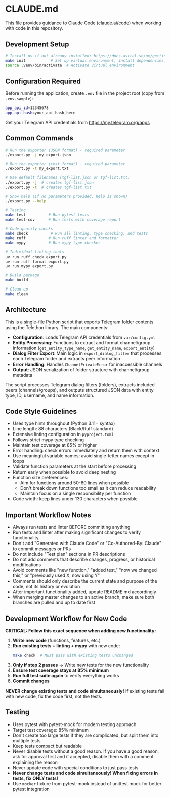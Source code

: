 # CLAUDE.md

This file provides guidance to Claude Code (claude.ai/code) when working with code in this repository.

## Development Setup

```bash
# Install uv if not already installed: https://docs.astral.sh/uv/getting-started/installation/
make init           # Set up virtual environment, install dependencies, create directories
source .venv/bin/activate  # Activate virtual environment
```

## Configuration Required

Before running the application, create `.env` file in the project root (copy from `.env.sample`):
```bash
app_api_id=12345678
app_api_hash=your_api_hash_here
```

Get your Telegram API credentials from https://my.telegram.org/apps

## Common Commands

```bash
# Run the exporter (JSON format) - required parameter
./export.py -j my_export.json

# Run the exporter (text format) - required parameter  
./export.py -t my_export.txt

# Use default filenames (tgf-list.json or tgf-list.txt)
./export.py -j  # creates tgf-list.json
./export.py -t  # creates tgf-list.txt

# Show help (if no parameters provided, help is shown)
./export.py --help

# Testing
make test          # Run pytest tests
make test-cov      # Run tests with coverage report

# Code quality checks
make check          # Run all linting, type checking, and tests
make ruff          # Run ruff linter and formatter
make mypy          # Run mypy type checker

# Individual linting tools
uv run ruff check export.py
uv run ruff format export.py
uv run mypy export.py

# Build package
make build

# Clean up
make clean
```

## Architecture

This is a single-file Python script that exports Telegram folder contents using the Telethon library. The main components:

- **Configuration**: Loads Telegram API credentials from `var/config.yml`
- **Entity Processing**: Functions to extract and format channel/group information (`get_entity_type_name`, `get_entity_name`, `export_entity`)
- **Dialog Filter Export**: Main logic in `export_dialog_filter` that processes each Telegram folder and extracts peer information
- **Error Handling**: Handles `ChannelPrivateError` for inaccessible channels
- **Output**: JSON serialization of folder structure with channel/group metadata

The script processes Telegram dialog filters (folders), extracts included peers (channels/groups), and outputs structured JSON data with entity type, ID, username, and name information.

## Code Style Guidelines

- Uses type hints throughout (Python 3.11+ syntax)
- Line length: 88 characters (Black/Ruff standard)
- Extensive linting configuration in `pyproject.toml`
- Follows strict mypy type checking
- Maintain test coverage at 85% or higher
- Error handling: check errors immediately and return them with context
- Use meaningful variable names; avoid single-letter names except in loops
- Validate function parameters at the start before processing
- Return early when possible to avoid deep nesting
- Function size preferences:
  - Aim for functions around 50-60 lines when possible
  - Don't break down functions too small as it can reduce readability
  - Maintain focus on a single responsibility per function
- Code width: keep lines under 130 characters when possible

## Important Workflow Notes

- Always run tests and linter BEFORE committing anything
- Run tests and linter after making significant changes to verify functionality
- Don't add "Generated with Claude Code" or "Co-Authored-By: Claude" to commit messages or PRs
- Do not include "Test plan" sections in PR descriptions
- Do not add comments that describe changes, progress, or historical modifications
- Avoid comments like "new function," "added test," "now we changed this," or "previously used X, now using Y"
- Comments should only describe the current state and purpose of the code, not its history or evolution
- After important functionality added, update README.md accordingly
- When merging master changes to an active branch, make sure both branches are pulled and up to date first

## Development Workflow for New Code

**CRITICAL: Follow this exact sequence when adding new functionality:**

1. **Write new code** (functions, features, etc.)
2. **Run existing tests + linting + mypy** with new code:
   ```bash
   make check  # Must pass with existing tests unchanged
   ```
3. **Only if step 2 passes** → Write new tests for the new functionality
4. **Ensure test coverage stays at 85% minimum**
5. **Run full test suite again** to verify everything works
6. **Commit changes**

**NEVER change existing tests and code simultaneously!** If existing tests fail with new code, fix the code first, not the tests.

## Testing

- Uses pytest with pytest-mock for modern testing approach
- Target test coverage: 85% minimum
- Don't create too large tests if they are complicated, but split them into multiple tests
- Keep tests compact but readable
- Never disable tests without a good reason. If you have a good reason, ask for approval first and if accepted, disable them with a comment explaining the reason
- Never update code with special conditions to just pass tests
- **Never change tests and code simultaneously! When fixing errors in tests, fix ONLY tests!**
- Use `mocker` fixture from pytest-mock instead of unittest.mock for better pytest integration
